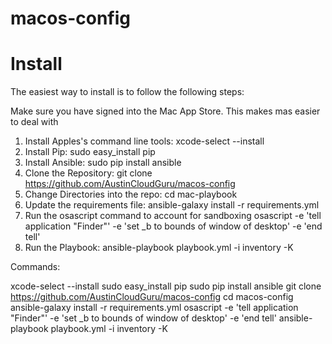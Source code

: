 # macos-config
# Install

The easiest way to install is to follow the following steps:

Make sure you have signed into the Mac App Store. This makes mas easier to deal with
1. Install Apples's command line tools: xcode-select --install
2. Install Pip: sudo easy_install pip
3. Install Ansible: sudo pip install ansible
4. Clone the Repository: git clone https://github.com/AustinCloudGuru/macos-config
5. Change Directories into the repo: cd mac-playbook
6. Update the requirements file: ansible-galaxy install -r requirements.yml
7. Run the osascript command to account for sandboxing osascript -e 'tell application "Finder"' -e 'set _b to bounds of window of desktop' -e 'end tell'
8. Run the Playbook: ansible-playbook playbook.yml -i inventory -K

Commands:

 xcode-select --install
 sudo easy_install pip
 sudo pip install ansible
 git clone https://github.com/AustinCloudGuru/macos-config
 cd macos-config
 ansible-galaxy install -r requirements.yml
 osascript -e 'tell application "Finder"' -e 'set _b to bounds of window of desktop' -e 'end tell'
 ansible-playbook playbook.yml -i inventory -K
